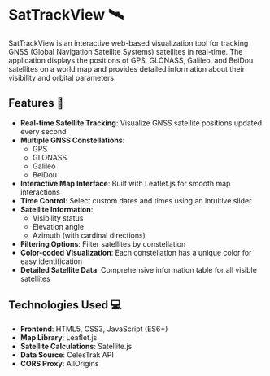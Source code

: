 # SatTrackView 🛰️

SatTrackView is an interactive web-based visualization tool for tracking GNSS (Global Navigation Satellite Systems) satellites in real-time. The application displays the positions of GPS, GLONASS, Galileo, and BeiDou satellites on a world map and provides detailed information about their visibility and orbital parameters.

## Features 🌟

- **Real-time Satellite Tracking**: Visualize GNSS satellite positions updated every second
- **Multiple GNSS Constellations**:
  - GPS
  - GLONASS
  - Galileo
  - BeiDou
- **Interactive Map Interface**: Built with Leaflet.js for smooth map interactions
- **Time Control**: Select custom dates and times using an intuitive slider
- **Satellite Information**:
  - Visibility status
  - Elevation angle
  - Azimuth (with cardinal directions)
- **Filtering Options**: Filter satellites by constellation
- **Color-coded Visualization**: Each constellation has a unique color for easy identification
- **Detailed Satellite Data**: Comprehensive information table for all visible satellites

## Technologies Used 💻

- **Frontend**: HTML5, CSS3, JavaScript (ES6+)
- **Map Library**: Leaflet.js
- **Satellite Calculations**: Satellite.js
- **Data Source**: CelesTrak API
- **CORS Proxy**: AllOrigins